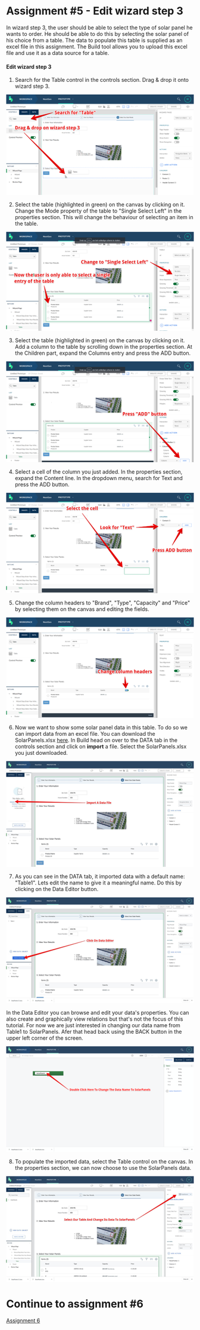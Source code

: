 # Assignment #5 - Edit wizard step 3
In wizard step 3, the user should be able to select the type of solar panel he wants to order. He should be able to do this by selecting the solar panel of his choice from a table. The data to populate this table is supplied as an excel file in this assignment. The Build tool allows you to upload this excel file and use it as a data source for a table.

#### Edit wizard step 3
1. Search for the Table control in the controls section. Drag & drop it onto wizard step 3.

![Add Table control](https://github.com/Innov8ion-developer/SAP_Build_Assignments/blob/master/img/addSolarPanelsTable1.png)

2. Select the table (highlighted in green) on the canvas by clicking on it. Change the Mode property of the table to "Single Select Left" in the properties section. This will change the behaviour of selecting an item in the table.

![Change Table mode](https://github.com/Innov8ion-developer/SAP_Build_Assignments/blob/master/img/addSolarPanelsTable2.png)

3. Select the table (highlighted in green) on the canvas by clicking on it. Add a column to the table by scrolling down in the properties section. At the Children part, expand the Columns entry and press the ADD button.

![Add a column](https://github.com/Innov8ion-developer/SAP_Build_Assignments/blob/master/img/addSolarPanelsTable3.png)

4. Select a cell of the column you just added. In the properties section, expand the Content line. In the dropdown menu, search for Text and press the ADD button.

![Add cell content](https://github.com/Innov8ion-developer/SAP_Build_Assignments/blob/master/img/addSolarPanelsTable5.png)

5. Change the column headers to "Brand", "Type", "Capacity" and "Price" by selecting them on the canvas and editing the fields.

![Change column header](https://github.com/Innov8ion-developer/SAP_Build_Assignments/blob/master/img/addSolarPanelsTable4.png)

6. Now we want to show some solar panel data in this table. To do so we can import data from an excel file. You can download the SolarPanels.xlsx [here](https://github.com/Innov8ion-developer/SAP_Build_Assignments/blob/master/data/SolarPanels.xlsx). In Build head on over to the DATA tab in the controls section and click on **import** a file. Select the SolarPanels.xlsx you just downloaded.

![Import Data](https://github.com/Innov8ion-developer/SAP_Build_Assignments/blob/master/img/ImportData.jpg)

7. As you can see in the DATA tab, it imported data with a default name: "Table1". Lets edit the name to give it a meaningful name. Do this by clicking on the Data Editor button.

![Data Editor](https://github.com/Innov8ion-developer/SAP_Build_Assignments/blob/master/img/DataEditor.jpg)

In the Data Editor you can browse and edit your data's properties. You can also create and graphically view relations but that's not the focus of this tutorial. For now we are just interested in changing our data name from Table1 to SolarPanels. Afer that head back using the BACK button in the upper left corner of the screen.

![Change Name](https://github.com/Innov8ion-developer/SAP_Build_Assignments/blob/master/img/ChangeDataName.png)

8. To populate the imported data, select the Table control on the canvas. In the properties section, we can now choose to use the SolarPanels data.

![ChangeTableData](https://github.com/Innov8ion-developer/SAP_Build_Assignments/blob/master/img/ChangeTableData.jpg)

# Continue to assignment #6
[Assignment 6](https://github.com/Innov8ion-developer/SAP_Build_Assignmentss/tree/3_)

